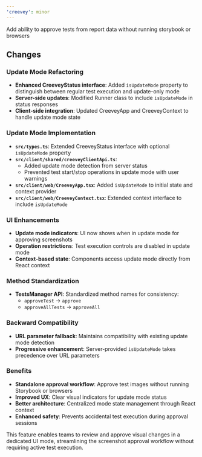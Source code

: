 ```yaml
---
'creevey': minor
---
```


Add ability to approve tests from report data without running storybook or browsers

## Changes

### Update Mode Refactoring

- **Enhanced CreeveyStatus interface**: Added `isUpdateMode` property to distinguish between regular test execution and update-only mode
- **Server-side updates**: Modified Runner class to include `isUpdateMode` in status responses
- **Client-side integration**: Updated CreeveyApp and CreeveyContext to handle update mode state

### Update Mode Implementation

- **`src/types.ts`**: Extended CreeveyStatus interface with optional `isUpdateMode` property
- **`src/client/shared/creeveyClientApi.ts`**:
  - Added update mode detection from server status
  - Prevented test start/stop operations in update mode with user warnings
- **`src/client/web/CreeveyApp.tsx`**: Added `isUpdateMode` to initial state and context provider
- **`src/client/web/CreeveyContext.tsx`**: Extended context interface to include `isUpdateMode`

### UI Enhancements

- **Update mode indicators**: UI now shows when in update mode for approving screenshots
- **Operation restrictions**: Test execution controls are disabled in update mode
- **Context-based state**: Components access update mode directly from React context

### Method Standardization

- **TestsManager API**: Standardized method names for consistency:
  - `approveTest` → `approve`
  - `approveAllTests` → `approveAll`

### Backward Compatibility

- **URL parameter fallback**: Maintains compatibility with existing update mode detection
- **Progressive enhancement**: Server-provided `isUpdateMode` takes precedence over URL parameters

### Benefits

- **Standalone approval workflow**: Approve test images without running Storybook or browsers
- **Improved UX**: Clear visual indicators for update mode status
- **Better architecture**: Centralized mode state management through React context
- **Enhanced safety**: Prevents accidental test execution during approval sessions

This feature enables teams to review and approve visual changes in a dedicated UI mode, streamlining the screenshot approval workflow without requiring active test execution.
